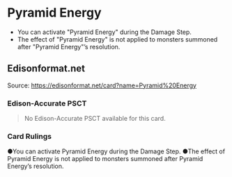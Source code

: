 # Pyramid Energy

*   You can activate "Pyramid Energy" during the Damage Step.
*   The effect of "Pyramid Energy" is not applied to monsters summoned after "Pyramid Energy"’s resolution.

## Edisonformat.net

Source: https://edisonformat.net/card?name=Pyramid%20Energy

### Edison-Accurate PSCT

> No Edison-Accurate PSCT available for this card.

### Card Rulings

●You can activate Pyramid Energy during the Damage Step.
●The effect of Pyramid Energy is not applied to monsters summoned after Pyramid Energy’s resolution.
            